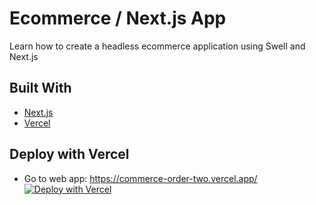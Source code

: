# Ecommerce / Next.js App

Learn how to create a headless ecommerce application using Swell and Next.js

## Built With

- [Next.js](https://nextjs.org)
- [Vercel](https://vercel.com)


## Deploy with Vercel
- Go to web app: https://commerce-order-two.vercel.app/
[![Deploy with Vercel](https://vercel.com/button)](https://vercel.com/new/clone?repository-url=https%3A%2F%2Fgithub.com%2Fnutlope%2Fnextjs-swell&env=NEXT_PUBLIC_SWELL_STORE_ID,NEXT_PUBLIC_SWELL_PUBLIC_KEY,REVALIDATE_SECRET&envDescription=API%20Keys%20from%20Swell%20needed%20to%20run%20this%20application.)
